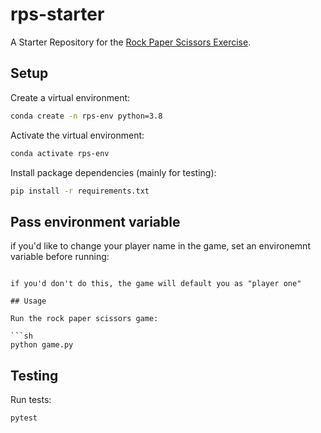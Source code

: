 # rps-starter

A Starter Repository for the [Rock Paper Scissors Exercise](https://github.com/prof-rossetti/intro-to-python/blob/main/exercises/rock-paper-scissors/README.md).

## Setup

Create a virtual environment:

```sh
conda create -n rps-env python=3.8
```

Activate the virtual environment:

```sh
conda activate rps-env
```

Install package dependencies (mainly for testing):

```sh
pip install -r requirements.txt
```
## Pass environment variable 
if you'd like to change your player name in the game, set an environemnt variable before running:

```player_name="Jon Snow" python game.py

if you'd don't do this, the game will default you as "player one" 

## Usage

Run the rock paper scissors game:

```sh
python game.py
```

## Testing

Run tests:

```sh
pytest
```
